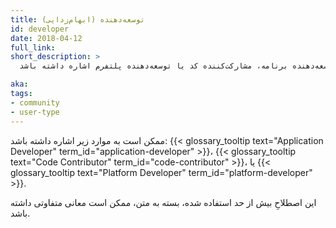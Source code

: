 ```yaml
---
title: توسعه‌دهنده (ابهام‌زدایی)
id: developer
date: 2018-04-12
full_link: 
short_description: >
  ممکن است به توسعه‌دهنده برنامه، مشارکت‌کننده کد یا توسعه‌دهنده پلتفرم اشاره داشته باشد.

aka: 
tags:
- community
- user-type
---
```

 ممکن است به موارد زیر اشاره داشته باشد: {{< glossary_tooltip text="Application Developer" term_id="application-developer" >}}، {{< glossary_tooltip text="Code Contributor" term_id="code-contributor" >}}، یا {{< glossary_tooltip text="Platform Developer" term_id="platform-developer" >}}.

<!--more--> 

این اصطلاحِ بیش از حد استفاده شده، بسته به متن، ممکن است معانی متفاوتی داشته باشد.

